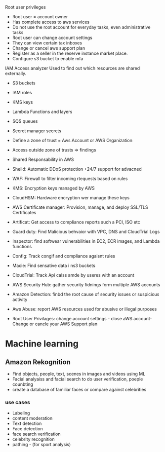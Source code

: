 Root user privileges 
- Root user = account owner
- Has complete access to aws services 
- Do not use the root account for everyday tasks, even administrative tasks
- Root user can change account settings 
- They can view certain tax inboxes 
- Change or cancel aws support plan
- Register as a seller in the reserve instance market place. 
- Configure s3 bucket to enable mfa


IAM Access analyzer 
Used to find out which resources are shared externally.
- S3 buckets
- IAM roles 
- KMS keys
- Lambda Functions and layers 
- SQS queues 
- Secret manager secrets
- Define a zone of trust = Aws Account or AWS Organization 
- Access outside zone of trusts => findings 

- Shared Responsability in AWS
- Sheild: Automatic DDoS protection +24/7 support for advacned 
- WAF: Firewall to filter incoming rtequests based on rules 
- KMS: Encryption keys managed by AWS
- CloudHSM: Hardware encryption wer manage these keys 
- AWS Certificate manager: Provision, manage, and deploy SSL/TLS Certificates 
- Artificat: Get access to compliance reports such a PCI, ISO etc
- Guard duty: Find Malicious behvaior with VPC, DNS and CloudTrial Logs
- Inspector: find softwear vulnerabilities in EC2, ECR images, and Lambda functions 
- Config: Track congif and compliance agaisnt rules 
- Macie: Find sensative data i ns3 buckets 
- CloudTrial: Track Api calss amde by useres with an account 
- AWS Security Hub: gather security fidnings form multiple AWS accounts
- Amazon Detection: finbd the root cause of security issues or suspicious activity 
- Aws Abuse: report AWS resources used for abusive or illegal purposes 
- Root User Privilages: change account settings - close aWS account- Change or cancle your AWS Support plan 


# Machine learning 

## Amazon Rekognition 
- Find objects, people, text, scenes in images and videos using ML
- Facial analyaiss and facial search to do user verification, poeple counbting
- create a database of familiar faces or compare against celebrities 
### use cases
- Labeling 
- content moderation 
- Text detection 
- Face detection 
- face search verification 
- celebrity recognition
- pathing - (for sport analysis)